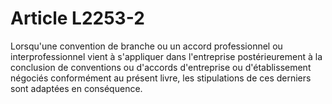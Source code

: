 # Article L2253-2

Lorsqu'une convention de branche ou un accord professionnel ou interprofessionnel vient à s'appliquer dans l'entreprise postérieurement à la conclusion de conventions ou d'accords d'entreprise ou d'établissement négociés conformément au présent livre, les stipulations de ces derniers sont adaptées en conséquence.
